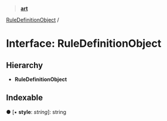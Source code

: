 > **[art](../README.md)**

[RuleDefinitionObject](ruledefinitionobject.md) /

# Interface: RuleDefinitionObject

## Hierarchy

* **RuleDefinitionObject**

## Indexable

● \[▪ **style**: *string*\]: string